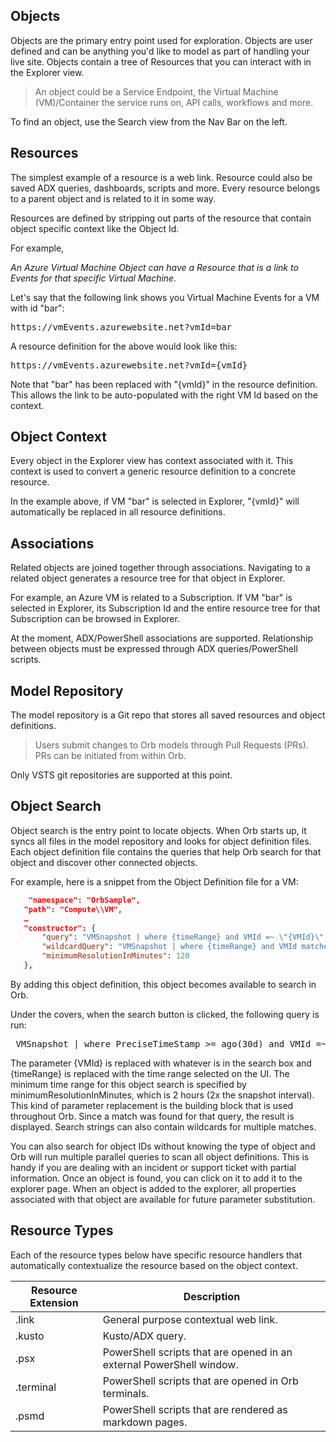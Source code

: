 ## Objects
Objects are the primary entry point used for exploration.
Objects are user defined and can be anything you'd like to model as part of handling your live site.
Objects contain a tree of Resources that you can interact with in the Explorer view.

> An object could be a Service Endpoint, the Virtual Machine (VM)/Container the service runs on, API calls, workflows and more.

To find an object, use the Search view from the Nav Bar on the left.

## Resources 
The simplest example of a resource is a web link. Resource could also be saved ADX queries, dashboards, scripts and more.
Every resource belongs to a parent object and is related to it in some way.

Resources are defined by stripping out parts of the resource that contain object specific context like the Object Id.

For example,

*An Azure Virtual Machine Object can have a Resource that is a link to Events for that specific Virtual Machine.*

Let's say that the following link shows you Virtual Machine Events for a VM with id "bar":

<pre>
https://vmEvents.azurewebsite.net?vmId=bar
</pre>

A resource definition for the above would look like this:

<pre>
https://vmEvents.azurewebsite.net?vmId={vmId}
</pre>

Note that "bar" has been replaced with "{vmId}" in the resource definition. This allows the link to be auto-populated with the right VM Id based on the context.

## Object Context
Every object in the Explorer view has context associated with it.
This context is used to convert a generic resource definition to a concrete resource.

In the example above, if VM "bar" is selected in Explorer, "{vmId}" will automatically be replaced in all resource definitions.

## Associations
Related objects are joined together through associations.
Navigating to a related object generates a resource tree for that object in Explorer.

For example, an Azure VM is related to a Subscription. If VM "bar" is selected in Explorer, its Subscription Id and the entire resource tree for that Subscription can be browsed in Explorer.

At the moment, ADX/PowerShell associations are supported. Relationship between objects must be expressed through ADX queries/PowerShell scripts.

## Model Repository
The model repository is a Git repo that stores all saved resources and object definitions. 

> Users submit changes to Orb models through Pull Requests (PRs). PRs can be initiated from within Orb.

Only VSTS git repositories are supported at this point.

## Object Search
Object search is the entry point to locate objects. When Orb starts up, it syncs all files in the model repository and looks for object definition files. Each object definition file contains the queries that help Orb search for that object and discover other connected objects.  

For example, here is a snippet from the Object Definition file for a VM:
 
 ```json
     "namespace": "OrbSample",
    "path": "Compute\\VM",
    …
    "constructor": {
        "query": "VMSnapshot | where {timeRange} and VMId =~ \"{VMId}\" | take 1 | project VMId",
        "wildcardQuery": "VMSnapshot | where {timeRange} and VMId matches regex \"{VMId}\" | summarize by VMId",
        "minimumResolutionInMinutes": 120
    },
 ```
 By adding this object definition, this object becomes available to search in Orb.
 
 Under the covers, when the search button is clicked, the following query is run:
 
 <pre>
 VMSnapshot | where PreciseTimeStamp >= ago(30d) and VMId =~ "3f576830-2d8f-481b-8448-bca561090831" | take 1 | project VMId </pre>
 
The parameter {VMId} is replaced with whatever is in the search box and {timeRange} is replaced with the time range selected on the UI. The minimum time range for this object search is specified by minimumResolutionInMinutes, which is 2 hours (2x the snapshot interval). This kind of parameter replacement is the building block that is used throughout Orb.
Since a match was found for that query, the result is displayed. Search strings can also contain wildcards for multiple matches.

You can also search for object IDs without knowing the type of object and Orb will run multiple parallel queries to scan all object definitions. This is handy if you are dealing with an incident or support ticket with partial information. Once an object is found, you can click on it to add it to the explorer page. When an object is added to the explorer, all properties associated with that object are available for future parameter substitution.

 
 
## Resource Types

Each of the resource types below have specific resource handlers that automatically contextualize the resource based on the object context.

Resource Extension | Description
------------ | -------------
.link | General purpose contextual web link.
.kusto | Kusto/ADX query. 
.psx | PowerShell scripts that are opened in an external PowerShell window.
.terminal | PowerShell scripts that are opened in Orb terminals.
.psmd | PowerShell scripts that are rendered as markdown pages.
